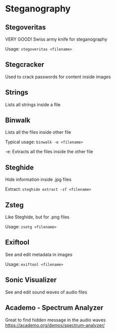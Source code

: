 # Steganography

## Stegoveritas

VERY GOOD! Swiss army knife for steganography

Usage:
`stegoveritas <filename>`


## Stegcracker

Used to crack passwords for content inside images

## Strings

Lists all strings inside a file

## Binwalk

Lists all the files inside other file

Typical usage:
`binwalk -e <filename>`

-e: Extracts all the files inside the other file


## Steghide

Hide information inside .jpg files

Extract:
`steghide extract -sf <filename>`

## Zsteg

Like Steghide, but for .png files

Usage:
`zsetg <filename>`

## Exiftool

See and edit metadata in images

Usage:
`exiftool <filename>`

## Sonic Visualizer 

See and edit sound waves of audio files

## Academo - Spectrum Analyzer
Great to find hidden message in the audio waves
https://academo.org/demos/spectrum-analyzer/